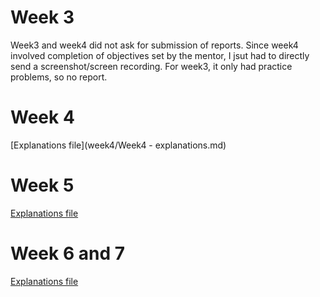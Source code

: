 # Week 3
Week3 and week4 did not ask for submission of reports. Since week4 involved completion of objectives set by the mentor, I jsut had to directly send a screenshot/screen recording. For week3, it only had practice problems, so no report. <br>
# Week 4
[Explanations file](week4/Week4 - explanations.md) <br>
# Week 5
[Explanations file](week5/week5-explanations.md) <br>
# Week 6 and 7
[Explanations file](week67/Week67-explanations.md) <br>
